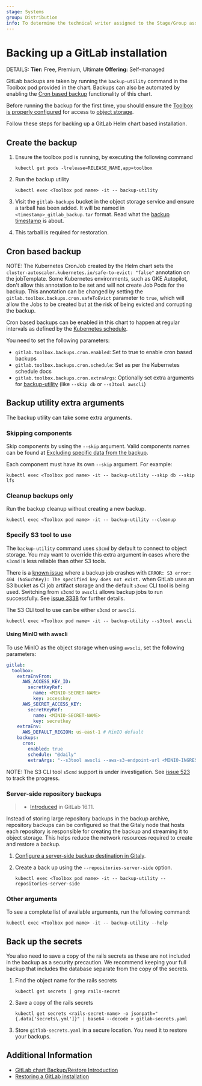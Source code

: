 ```yaml
---
stage: Systems
group: Distribution
info: To determine the technical writer assigned to the Stage/Group associated with this page, see https://handbook.gitlab.com/handbook/product/ux/technical-writing/#assignments
---
```


# Backing up a GitLab installation

DETAILS:
**Tier:** Free, Premium, Ultimate
**Offering:** Self-managed

GitLab backups are taken by running the `backup-utility` command in the Toolbox pod provided in the chart. Backups can also be automated by enabling the [Cron based backup](#cron-based-backup) functionality of this chart.

Before running the backup for the first time, you should ensure the
[Toolbox is properly configured](../charts/gitlab/toolbox/index.md#configuration)
for access to [object storage](index.md#object-storage).

Follow these steps for backing up a GitLab Helm chart based installation.

## Create the backup

1. Ensure the toolbox pod is running, by executing the following command

   ```shell
   kubectl get pods -lrelease=RELEASE_NAME,app=toolbox
   ```

1. Run the backup utility

   ```shell
   kubectl exec <Toolbox pod name> -it -- backup-utility
   ```

1. Visit the `gitlab-backups` bucket in the object storage service and ensure a tarball has been added. It will be named in `<timestamp>_gitlab_backup.tar` format. Read what the [backup timestamp](https://docs.gitlab.com/ee/administration/backup_restore/backup_gitlab.html#backup-timestamp) is about.

1. This tarball is required for restoration.

## Cron based backup

NOTE:
The Kubernetes CronJob created by the Helm chart
sets the `cluster-autoscaler.kubernetes.io/safe-to-evict: "false"`
annotation on the jobTemplate. Some Kubernetes environments, such as
GKE Autopilot, don't allow this annotation to be set and will not create
Job Pods for the backup.
This annotation can be changed by setting the `gitlab.toolbox.backups.cron.safeToEvict` parameter to `true`, which will allow the Jobs to be created but at the risk of being evicted and corrupting the backup.

Cron based backups can be enabled in this chart to happen at regular intervals as defined by the [Kubernetes schedule](https://kubernetes.io/docs/tasks/job/automated-tasks-with-cron-jobs/#schedule).

You need to set the following parameters:

- `gitlab.toolbox.backups.cron.enabled`: Set to true to enable cron based backups
- `gitlab.toolbox.backups.cron.schedule`: Set as per the Kubernetes schedule docs
- `gitlab.toolbox.backups.cron.extraArgs`: Optionally set extra arguments for [backup-utility](https://gitlab.com/gitlab-org/build/CNG/blob/master/gitlab-toolbox/scripts/bin/backup-utility) (like `--skip db` or `--s3tool awscli`)

## Backup utility extra arguments

The backup utility can take some extra arguments.

### Skipping components

Skip components by using the `--skip` argument. Valid components names can be found at [Excluding specific data from the backup](https://docs.gitlab.com/ee/administration/backup_restore/backup_gitlab.html#excluding-specific-data-from-the-backup).

Each component must have its own `--skip` argument. For example:

```shell
kubectl exec <Toolbox pod name> -it -- backup-utility --skip db --skip lfs
```

### Cleanup backups only

Run the backup cleanup without creating a new backup.

```shell
kubectl exec <Toolbox pod name> -it -- backup-utility --cleanup
```

### Specify S3 tool to use

The `backup-utility` command uses `s3cmd` by default to connect to object storage.
You may want to override this extra argument in cases where the `s3cmd` is less reliable
than other S3 tools.

There is a [known issue](https://gitlab.com/gitlab-org/charts/gitlab/-/issues/3338)
where a backup job crashes with `ERROR: S3 error: 404 (NoSuchKey): The specified key does not exist.`
when GitLab uses an S3 bucket as CI job artifact storage and the default `s3cmd` CLI tool
is being used. Switching from `s3cmd` to `awscli` allows backup jobs to run successfully.
See [issue 3338](https://gitlab.com/gitlab-org/charts/gitlab/-/issues/3338) for further details.

The S3 CLI tool to use can be either `s3cmd` or `awscli`.

 ```shell
 kubectl exec <Toolbox pod name> -it -- backup-utility --s3tool awscli
 ```

#### Using MinIO with awscli

To use MinIO as the object storage when using `awscli`, set the following parameters:

```yaml
gitlab:
  toolbox:
    extraEnvFrom:
      AWS_ACCESS_KEY_ID:
        secretKeyRef:
          name: <MINIO-SECRET-NAME>
          key: accesskey
      AWS_SECRET_ACCESS_KEY:
        secretKeyRef:
          name: <MINIO-SECRET-NAME>
          key: secretkey
    extraEnv:
      AWS_DEFAULT_REGION: us-east-1 # MinIO default
    backups:
      cron:
        enabled: true
        schedule: "@daily"
        extraArgs: "--s3tool awscli --aws-s3-endpoint-url <MINIO-INGRESS-URL>"
```

NOTE:
The S3 CLI tool `s5cmd` support is under investigation.
See [issue 523](https://gitlab.com/gitlab-org/build/CNG/-/issues/523) to track
the progress.

### Server-side repository backups

> - [Introduced](https://gitlab.com/gitlab-org/gitlab/-/issues/438393) in GitLab 16.11.

Instead of storing large repository backups in the backup archive, repository
backups can be configured so that the Gitaly node that hosts each repository is
responsible for creating the backup and streaming it to object storage. This
helps reduce the network resources required to create and restore a backup.

1. [Configure a server-side backup destination in Gitaly](https://docs.gitlab.com/ee/administration/gitaly/configure_gitaly.html#configure-server-side-backups).
1. Create a back up using the `--repositories-server-side` option.

   ```shell
   kubectl exec <Toolbox pod name> -it -- backup-utility --repositories-server-side
   ```

### Other arguments

To see a complete list of available arguments, run the following command:

```shell
kubectl exec <Toolbox pod name> -it -- backup-utility --help
```

## Back up the secrets

You also need to save a copy of the rails secrets as these are not included in the backup as a security precaution. We recommend keeping your full backup that includes the database separate from the copy of the secrets.

1. Find the object name for the rails secrets

   ```shell
   kubectl get secrets | grep rails-secret
   ```

1. Save a copy of the rails secrets

   ```shell
   kubectl get secrets <rails-secret-name> -o jsonpath="{.data['secrets\.yml']}" | base64 --decode > gitlab-secrets.yaml
   ```

1. Store `gitlab-secrets.yaml` in a secure location. You need it to restore your backups.

## Additional Information

- [GitLab chart Backup/Restore Introduction](index.md)
- [Restoring a GitLab installation](restore.md)
